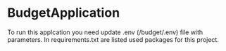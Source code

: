 # BudgetApplication
To run this applcation you need update .env (/budget/.env) file with parameters.
In requirements.txt are listed used packages for this project.

